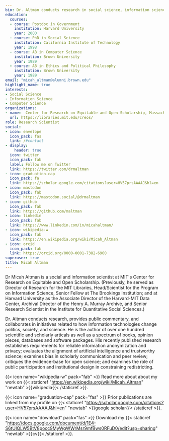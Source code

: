 ```yaml
---
bio: Dr. Altman conducts research in social science, information science and research methods -- focusing on the intersections of information, technology, privacy, and politics; and on the dissemination, preservation, reliability and governance of scientific knowledge.
education:
  courses:
  - course: Postdoc in Government
    institution: Harvard University
    year: 2000
  - course: PhD in Social Science
    institution: California Institute of Technology
    year: 1998
  - course: AB in Computer Science
    institution: Brown University
    year: 1989
  - course: AB in Ethics and Political Philosophy
    institution: Brown University
    year: 1989
email: "micah_altman@alumni.brown.edu"
highlight_name: true
interests:
- Social Science
- Information Science
- Computer Science
organizations:
- name:  Center for Research on Equitable and Open Scholarship, Massachusetts Institute of Technology
  url: https://libraries.mit.edu/creos/
role: Research Scientist
social:
- icon: envelope
  icon_pack: fas
  link: /#contact
- display:
    header: true
  icon: twitter
  icon_pack: fab
  label: Follow me on Twitter
  link: https://twitter.com/drmaltman
- icon: graduation-cap
  icon_pack: fa
  link: https://scholar.google.com/citations?user=HV57prsAAAAJ&hl=en
- icon: mastodon
  icon_pack: fab
  link: https://mastodon.social/@drmaltman
- icon: github
  icon_pack: fab
  link: https://github.com/maltman
- icon: linkedin
  icon_pack: fab
  link: https://www.linkedin.com/in/micahaltman/
- icon: wikipedia-w
  icon_pack: fab
  link: https://en.wikipedia.org/wiki/Micah_Altman
- icon: orcid
  icon_pack: fab
  link: https://orcid.org/0000-0001-7382-6960
superuser: true
title: Micah Altman
---
```


Dr Micah Altman is a social and information scientist at MIT's Center for Research on Equitable and Open Scholarship. (Previously, he served as Director of Research for the MIT Libraries, Head/Scientist for the Program on Information Science, Senior Fellow at The Brookings Institution; and at Harvard University as the Associate Director of the Harvard-MIT Data Center, Archival Director of the Henry A. Murray Archive, and Senior Research Scientist in the Institute for Quantitative Social Sciences.)

Dr. Altman conducts research, provides public commentary, and collaborates in initiatives related to how information technologies change politics, society, and science. He is the author of over one hundred scientific and scholarly articals as well as a spectrum of books, opinion pieces, databases and software packages. His recently published research establishes requirements for reliable information anonymization and privacy; evaluates the alignment of artificial intelligence and trustworthy science; examines bias in scholarly communication and peer review; critiques the evidence-base for open science; and examines the role of public participation and institutional design in constraining redistricting.

{{< icon name="wikipedia-w" pack="fab" >}} Read more about about my work on {{< staticref "https://en.wikipedia.org/wiki/Micah_Altman" "newtab" >}}wikipedia{{< /staticref >}}.

{{< icon name="graduation-cap" pack="fas" >}} Prior publications are linked from my profile on {{< staticref "https://scholar.google.com/citations?user=HV57prsAAAAJ&hl=en" "newtab" >}}google scholar{{< /staticref >}}.

{{< icon name="download" pack="fas" >}} Download my {{< staticref "https://docs.google.com/document/d/1E4-S6tUIQLW5BtV8pocc9MyWgWWrMsr9mfBws0RFuD0/edit?usp=sharing" "newtab" >}}cv{{< /staticref >}}.
